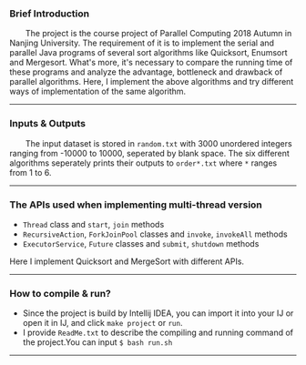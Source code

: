 ### Brief Introduction
&emsp;&emsp;The project is the course project of Parallel Computing 2018 Autumn in Nanjing University. The requirement of it is to implement the serial and parallel Java programs of several sort algorithms like Quicksort, Enumsort and Mergesort. What's more, it's necessary to compare the running time of these programs and analyze the advantage, bottleneck and drawback of parallel algorithms. Here, I implement the above algorithms and try different ways of implementation of the same algorithm.

---
### Inputs & Outputs
&emsp;&emsp;The input dataset is stored in `random.txt` with 3000 unordered integers ranging from -10000 to 10000, seperated by blank space. The six different algorithms seperately prints their outputs to `order*.txt` where `*` ranges from 1 to 6.

---
### The APIs used when implementing multi-thread version
- `Thread` class and `start`, `join` methods
- `RecursiveAction`, `ForkJoinPool` classes and `invoke`, `invokeAll` methods
- `ExecutorService`, `Future` classes and `submit`, `shutdown` methods

Here I implement Quicksort and MergeSort with different APIs.

---
### How to compile & run?
- Since the project is build by Intellij IDEA, you can import it into your IJ or open it in IJ, and click `make project` or `run`. 
- I provide `ReadMe.txt` to describe the compiling and running command of the project.You can input `$ bash run.sh`

---
